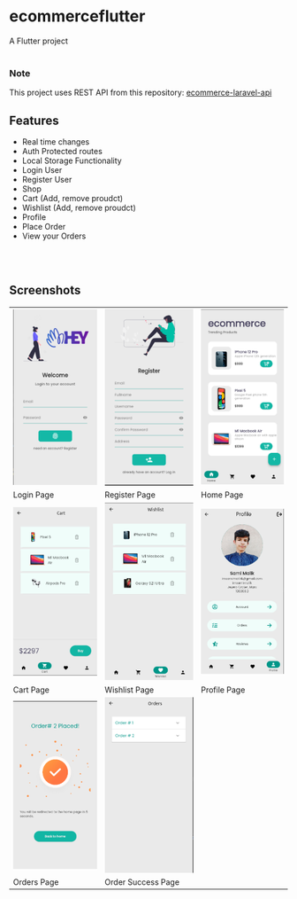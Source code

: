 # ecommerceflutter

A Flutter project
 <br>
 <br>
 ### Note
 This project uses REST API from this repository: [ecommerce-laravel-api](https://github.com/imsamimalik/ecommerce-laravel-api)
 
 
## Features

 - Real time changes
 - Auth Protected routes
 - Local Storage Functionality
 - Login User
 - Register User
 - Shop 
 - Cart (Add, remove proudct)
 - Wishlist (Add, remove proudct)
 - Profile
 - Place Order
 - View your Orders
 
 <br>
 <br>
 
 ## Screenshots

<table class="wp-table">
    <tr>
      <td>
      <img src='screenshots/login.png' />
      </td>
      <td>
      <img src='screenshots/register.png' />
      </td>
      <td>
      <img src='screenshots/home.png' />
      </td>
    </tr>
    <tr>
      <td>Login Page</td>
      <td>Register Page</td>
      <td>Home Page</td>
    </tr>
     <tr>
      <td>
      <img src='screenshots/cart.png' />
      </td>
      <td>
      <img src='screenshots/wishlist.png' />
      </td>
      <td>
      <img src='screenshots/profile.png' />
      </td>
    </tr>
    <tr>
      <td>Cart Page</td>
      <td>Wishlist Page</td>
      <td>Profile Page</td>
    </tr>
    <tr>
      <td>
      <img src='screenshots/success.png' />
      </td>
      <td>
      <img src='screenshots/orders.png' />
      </td>
    </tr>
    <tr>
      <td>Orders Page</td>
      <td>Order Success Page</td>
    </tr>
  </table>
